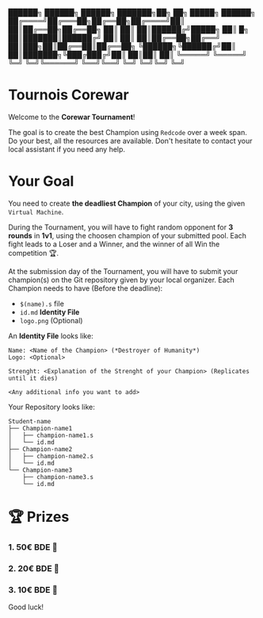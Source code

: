  ██████╗ ██████╗ ██████╗ ███████╗██╗    ██╗ █████╗ ██████╗ 
██╔════╝██╔═══██╗██╔══██╗██╔════╝██║    ██║██╔══██╗██╔══██╗
██║     ██║   ██║██████╔╝█████╗  ██║ █╗ ██║███████║██████╔╝
██║     ██║   ██║██╔══██╗██╔══╝  ██║███╗██║██╔══██║██╔══██╗
╚██████╗╚██████╔╝██║  ██║███████╗╚███╔███╔╝██║  ██║██║  ██║
 ╚═════╝ ╚═════╝ ╚═╝  ╚═╝╚══════╝ ╚══╝╚══╝ ╚═╝  ╚═╝╚═╝  ╚═╝

# Tournois Corewar

Welcome to the **Corewar Tournament**!

The goal is to create the best Champion using `Redcode` over a week span.
Do your best, all the resources are available.
Don't hesitate to contact your local assistant if you need any help.

# Your Goal 

You need to create **the deadliest Champion** of your city, using the given `Virtual Machine`.

During the Tournament, you will have to fight random opponent for **3 rounds** in **1v1**, using the choosen champion of your submitted pool.
Each fight leads to a Loser and a Winner, and the winner of all Win the competition 🏆.

At the submission day of the Tournament, you will have to submit your champion(s) on the Git repository given by your local organizer.
Each Champion needs to have (Before the deadline):
- `$(name).s` file
- `id.md` **Identity File**
- `logo.png` (Optional)

An **Identity File** looks like:
```
Name: <Name of the Champion> (*Destroyer of Humanity*)
Logo: <Optional>

Strenght: <Explanation of the Strenght of your Champion> (Replicates until it dies)

<Any additional info you want to add>
```

Your Repository looks like:
```
Student-name
├── Champion-name1
│   ├── champion-name1.s
│   └── id.md
├── Champion-name2
│   ├── champion-name2.s
│   └── id.md
└── Champion-name3
    ├── champion-name3.s
    └── id.md
```

# 🏆 Prizes

### 1. 50€ BDE 🥇
### 2. 20€ BDE 🥈
### 3. 10€ BDE 🥉

Good luck! 
